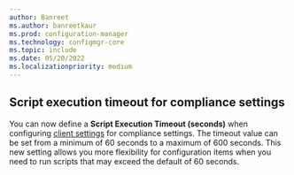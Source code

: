 ```yaml
---
author: Banreet
ms.author: banreetkaur
ms.prod: configuration-manager
ms.technology: configmgr-core
ms.topic: include
ms.date: 05/20/2022
ms.localizationpriority: medium
---
```


## <a name="bkmk_timeout"></a> Script execution timeout for compliance settings
<!--14120481-->
You can now define a **Script Execution Timeout (seconds)** when configuring [client settings](../../../../clients/deploy/about-client-settings.md#compliance-settings) for compliance settings. The timeout value can be set from a minimum of 60 seconds to a maximum of 600 seconds. This new setting allows you more flexibility for configuration items when you need to run scripts that may exceed the default of 60 seconds.
